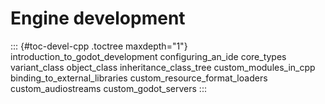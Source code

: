 Engine development
==================

::: {#toc-devel-cpp .toctree maxdepth="1"}
introduction\_to\_godot\_development configuring\_an\_ide core\_types
variant\_class object\_class inheritance\_class\_tree
custom\_modules\_in\_cpp binding\_to\_external\_libraries
custom\_resource\_format\_loaders custom\_audiostreams
custom\_godot\_servers
:::
